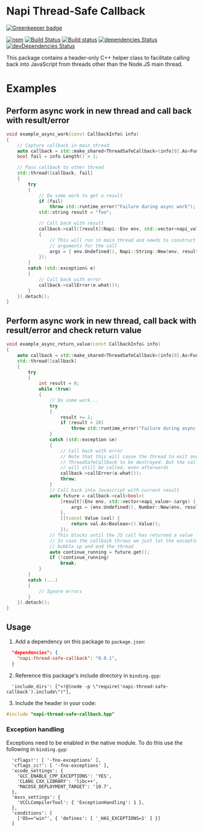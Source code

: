 # Napi Thread-Safe Callback

[![Greenkeeper badge](https://badges.greenkeeper.io/mika-fischer/napi-thread-safe-callback.svg)](https://greenkeeper.io/)

[![npm](https://img.shields.io/npm/v/napi-thread-safe-callback.svg)](https://www.npmjs.com/package/napi-thread-safe-callback)
[![Build Status](https://travis-ci.org/mika-fischer/napi-thread-safe-callback.svg?branch=master)](https://travis-ci.org/mika-fischer/napi-thread-safe-callback)
[![Build status](https://ci.appveyor.com/api/projects/status/475okhfy85tkeah7?svg=true)](https://ci.appveyor.com/project/mika-fischer/napi-thread-safe-callback)
[![dependencies Status](https://david-dm.org/mika-fischer/napi-thread-safe-callback/status.svg?style=flat)](https://david-dm.org/mika-fischer/napi-thread-safe-callback)
[![devDependencies Status](https://david-dm.org/mika-fischer/napi-thread-safe-callback/dev-status.svg?style=flat)](https://david-dm.org/mika-fischer/napi-thread-safe-callback?type=dev)

This package contains a header-only C++ helper class to facilitate
calling back into JavaScript from threads other than the Node.JS main thread.

# Examples

## Perform async work in new thread and call back with result/error
```C++
void example_async_work(const CallbackInfo& info)
{
    // Capture callback in main thread
    auto callback = std::make_shared<ThreadSafeCallback>(info[0].As<Function>());
    bool fail = info.Length() > 1;

    // Pass callback to other thread
    std::thread([callback, fail]
    {
        try
        {
            // Do some work to get a result
            if (fail)
                throw std::runtime_error("Failure during async work");
            std::string result = "foo";

            // Call back with result
            callback->call([result](Napi::Env env, std::vector<napi_value>& args)
            {
                // This will run in main thread and needs to construct the
                // arguments for the call
                args = { env.Undefined(), Napi::String::New(env, result) };
            });
        }
        catch (std::exception& e)
        {
            // Call back with error
            callback->callError(e.what());
        }
    }).detach();
}
```

## Perform async work in new thread, call back with result/error and check return value
```C++
void example_async_return_value(const CallbackInfo& info)
{
    auto callback = std::make_shared<ThreadSafeCallback>(info[0].As<Function>());
    std::thread([callback]
    {
        try
        {
            int result = 0;
            while (true)
            {
                // Do some work...
                try
                {
                    result += 1;
                    if (result > 20)
                        throw std::runtime_error("Failure during async work");
                }
                catch (std::exception &e)
                {
                    // Call back with error
                    // Note that this will cause the thread to exit and the
                    // ThreadSafeCallback to be destroyed. But the callback
                    // will still be called, even afterwards
                    callback->callError(e.what());
                    throw;
                }
                // Call back into Javascript with current result
                auto future = callback->call<bool>(
                    [result](Env env, std::vector<napi_value> &args) {
                        args = {env.Undefined(), Number::New(env, result)};
                    },
                    [](const Value &val) {
                        return val.As<Boolean>().Value();
                    });
                // This blocks until the JS call has returned a value
                // In case the callback throws we just let the exception
                // bubble up and end the thread
                auto continue_running = future.get();
                if (!continue_running)
                    break;
            }
        }
        catch (...) 
        {
            // Ignore errors
        }
    }).detach();
}
```

## Usage

  1. Add a dependency on this package to `package.json`:
```json
  "dependencies": {
    "napi-thread-safe-callback": "0.0.1",
  }
```

  2. Reference this package's include directory in `binding.gyp`:
```gyp
  'include_dirs': ["<!@(node -p \"require('napi-thread-safe-callback').include\")"],
```
  3. Include the header in your code:
```C++
#include "napi-thread-safe-callback.hpp"
```

### Exception handling

Exceptions need to be enabled in the native module. To do this use the following
in `binding.gyp`:
```gyp
  'cflags!': [ '-fno-exceptions' ],
  'cflags_cc!': [ '-fno-exceptions' ],
  'xcode_settings': {
    'GCC_ENABLE_CPP_EXCEPTIONS': 'YES',
    'CLANG_CXX_LIBRARY': 'libc++',
    'MACOSX_DEPLOYMENT_TARGET': '10.7',
  },
  'msvs_settings': {
    'VCCLCompilerTool': { 'ExceptionHandling': 1 },
  },
  'conditions': [
    ['OS=="win"', { 'defines': [ '_HAS_EXCEPTIONS=1' ] }]
  ]
```
